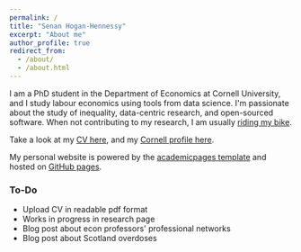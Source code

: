 ```yaml
---
permalink: /
title: "Senan Hogan-Hennessy"
excerpt: "About me"
author_profile: true
redirect_from: 
  - /about/
  - /about.html
---
```


I am a PhD student in the Department of Economics at Cornell University, and I study labour economics using tools from data science.
I'm passionate about the study of inequality, data-centric research, and open-sourced software.
When not contributing to my research, I am usually [riding my bike](https://shoganhennessy.github.io/cycling/).

Take a look at my [CV here](https://shoganhennessy.github.io/files/cv/cv-shoganhennessy.pdf), and my [Cornell profile here](https://economics.cornell.edu/senan-hogan-hennessy).

My personal website is powered by the [academicpages template](https://github.com/academicpages/academicpages.github.io) and hosted on [GitHub pages](https://pages.github.com).

### To-Do

- Upload CV in readable pdf format
- Works in progress in research page
- Blog post about econ professors' professional networks
- Blog post about Scotland overdoses
